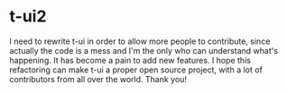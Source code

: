 # t-ui2

I need to rewrite t-ui in order to allow more people to contribute, since actually the code is a mess and I'm the only who can understand what's happening. It has become a pain to add new features. I hope this refactoring can make t-ui a proper open source project, with a lot of contributors from all over the world. Thank you!
